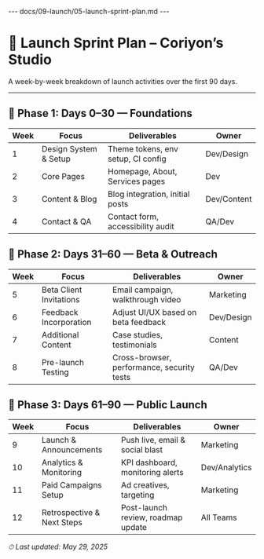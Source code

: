 --- docs/09-launch/05-launch-sprint-plan.md ---
# 🚀 Launch Sprint Plan – Coriyon’s Studio

A week-by-week breakdown of launch activities over the first 90 days.

---

## 📅 Phase 1: Days 0–30 — Foundations

| Week | Focus                        | Deliverables                              | Owner     |
| ---- | -----------------------------| ------------------------------------------ | --------- |
| 1    | Design System & Setup        | Theme tokens, env setup, CI config        | Dev/Design|
| 2    | Core Pages                   | Homepage, About, Services pages           | Dev       |
| 3    | Content & Blog               | Blog integration, initial posts           | Dev/Content|
| 4    | Contact & QA                 | Contact form, accessibility audit         | QA/Dev    |

## 📅 Phase 2: Days 31–60 — Beta & Outreach

| Week | Focus                        | Deliverables                              | Owner         |
| ---- | -----------------------------| ------------------------------------------ | ------------- |
| 5    | Beta Client Invitations       | Email campaign, walkthrough video         | Marketing     |
| 6    | Feedback Incorporation        | Adjust UI/UX based on beta feedback       | Dev/Design    |
| 7    | Additional Content            | Case studies, testimonials                | Content       |
| 8    | Pre-launch Testing            | Cross-browser, performance, security tests| QA/Dev        |

## 📅 Phase 3: Days 61–90 — Public Launch

| Week | Focus                        | Deliverables                              | Owner        |
| ---- | -----------------------------| ------------------------------------------ | ------------ |
| 9    | Launch & Announcements        | Push live, email & social blast           | Marketing    |
| 10   | Analytics & Monitoring       | KPI dashboard, monitoring alerts          | Dev/Analytics|
| 11   | Paid Campaigns Setup         | Ad creatives, targeting                   | Marketing    |
| 12   | Retrospective & Next Steps   | Post-launch review, roadmap update        | All Teams    |

_⏱ Last updated: May 29, 2025_
